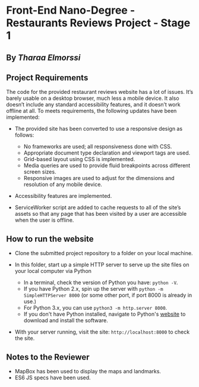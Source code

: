 # Front-End Nano-Degree - Restaurants Reviews Project - Stage 1
**By _Tharaa Elmorssi_**
---

## Project Requirements

The code for the provided restaurant reviews website has a lot of issues. It’s barely usable on a desktop browser, much less a mobile device. It also doesn’t include any standard accessibility features, and it doesn’t work offline at all. To meets requirements, the following updates have been implemented:

- The provided site has been converted to use a responsive design as follows:
    - No frameworks are used; all responsiveness done with CSS.
    - Appropriate document type declaration and viewport tags are used.
    - Grid-based layout using CSS is implemented.
    - Media queries are used to provide fluid breakpoints across different screen sizes.
    - Responsive images are used to adjust for the dimensions and resolution of any mobile device.

- Accessibility features are implemented.

- ServiceWorker script are added to cache requests to all of the site’s assets so that any page that has been visited by a user are accessible when the user is offline.


## How to run the website

- Clone the submitted project repository to a folder on your local machine.

- In this folder, start up a simple HTTP server to serve up the site files on your local computer via Python
    - In a terminal, check the version of Python you have: `python -V`.
    - If you have Python 2.x, spin up the server with `python -m SimpleHTTPServer 8000` (or some other port, if port 8000 is already in use.)
    - For Python 3.x, you can use `python3 -m http.server 8000`.
    - If you don't have Python installed, navigate to Python's [website](https://www.python.org/) to download and install the software.

- With your server running, visit the site: `http://localhost:8000` to check the site.


## Notes to the Reviewer

- MapBox has been used to display the maps and landmarks.
- ES6 JS specs have been used.

